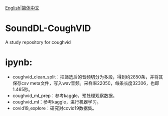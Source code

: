 [English](README.md)|[简体中文](README_cn.md)

# SoundDL-CoughVID
 A study repository for coughvid


# ipynb:
- coughvid_clean_split：把筛选后的音频切分为多段，得到约2850条，并将其保存csv meta文件，写入wav音频。采样率22050，每条长度32306，也即1.465秒。
- coughvid_ml_prep：参考kaggle，预处理观察数据。
- coughvid_ml：参考kaggle，进行机器学习。
- covid19_explore：研究对covid19数据集。

